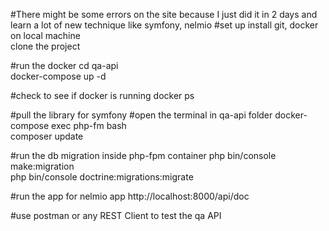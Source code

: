 #There might be some errors on the site because I just did it in 2 days and learn a lot of new technique like symfony, nelmio
#set up
install git, docker on local machine <br/>
clone the project

#run the docker
cd qa-api <br/>
docker-compose up -d

#check to see if docker is running
docker ps

#pull the library for symfony
#open the terminal in qa-api folder
docker-compose exec php-fm bash<br/>
composer update<br/>

#run the db migration inside php-fpm container
php bin/console make:migration<br/>
php bin/console doctrine:migrations:migrate<br/>

#run the app for nelmio app
http://localhost:8000/api/doc<br/>

#use postman or any REST Client to test the qa API





